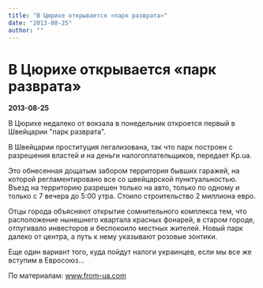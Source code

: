 ```yaml
---
title: "В Цюрихе открывается «парк разврата»"
date: "2013-08-25"
author: ""
---
```


# В Цюрихе открывается «парк разврата»

**2013-08-25** 

В Цюрихе недалеко от вокзала в понедельник откроется первый в Швейцарии "парк разврата".

В Швейцарии проституция легализована, так что парк построен с разрешения властей и на деньги налогоплательщиков, передает Kp.ua.

Это обнесенная дощатым забором территория бывших гаражей, на которой регламентировано все со швейцарской пунктуальностью. Въезд на территорию разрешен только на авто, только по одному и только с 7 вечера до 5:00 утра. Стоило строительство 2 миллиона евро.

Отцы города объясняют открытие сомнительного комплекса тем, что расположение нынешнего квартала красных фонарей, в старом городе, отпугивало инвесторов и беспокоило местных жителей. Новый парк далеко от центра, а путь к нему указывают розовые зонтики.

Еще один вариант того, куда пойдут налоги украинцев, если мы все же вступим в Евросоюз...

По материалам: [www.from-ua.com ](http://www.from-ua.com/news/10536411bbf1f.html)